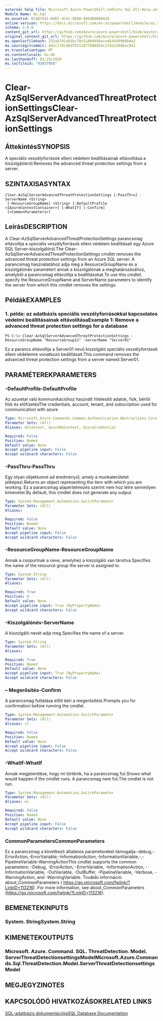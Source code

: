 ```yaml
---
external help file: Microsoft.Azure.PowerShell.Cmdlets.Sql.dll-Help.xml
Module Name: Az.Sql
ms.assetid: DCAB75A1-B4EF-4C41-9D6B-A954B6DB0028
online version: https://docs.microsoft.com/en-us/powershell/module/az.sql/Clear-AzSqlServerAdvancedThreatProtectionSettings
schema: 2.0.0
content_git_url: https://github.com/Azure/azure-powershell/blob/master/src/Sql/Sql/help/Clear-AzSqlServerAdvancedThreatProtectionSettings.md
original_content_git_url: https://github.com/Azure/azure-powershell/blob/master/src/Sql/Sql/help/Clear-AzSqlServerAdvancedThreatProtectionSettings.md
ms.openlocfilehash: 215ab742a91bc70c51860950acedb3449966bda2
ms.sourcegitcommit: 4d2c178cd6df9151877b08d54c1f4a228dbec9d1
ms.translationtype: MT
ms.contentlocale: hu-HU
ms.lasthandoff: 01/29/2020
ms.locfileid: "93837958"
---
```

# <span data-ttu-id="062ed-101">Clear-AzSqlServerAdvancedThreatProtectionSettings</span><span class="sxs-lookup"><span data-stu-id="062ed-101">Clear-AzSqlServerAdvancedThreatProtectionSettings</span></span>

## <span data-ttu-id="062ed-102">Áttekintés</span><span class="sxs-lookup"><span data-stu-id="062ed-102">SYNOPSIS</span></span>
<span data-ttu-id="062ed-103">A speciális veszélyforrások elleni védelem beállításainak eltávolítása a kiszolgálókról.</span><span class="sxs-lookup"><span data-stu-id="062ed-103">Removes the advanced threat protection settings from a server.</span></span>

## <span data-ttu-id="062ed-104">SZINTAXISA</span><span class="sxs-lookup"><span data-stu-id="062ed-104">SYNTAX</span></span>

```
Clear-AzSqlServerAdvancedThreatProtectionSettings [-PassThru] -ServerName <String>
 [-ResourceGroupName] <String> [-DefaultProfile <IAzureContextContainer>] [-WhatIf] [-Confirm]
 [<CommonParameters>]
```

## <span data-ttu-id="062ed-105">Leírás</span><span class="sxs-lookup"><span data-stu-id="062ed-105">DESCRIPTION</span></span>
<span data-ttu-id="062ed-106">A Clear-AzSqlServerAdvancedThreatProtectionSettings parancsmag eltávolítja a speciális veszélyforrások elleni védelem beállításait egy Azure SQL Server-kiszolgálóról.</span><span class="sxs-lookup"><span data-stu-id="062ed-106">The Clear-AzSqlServerAdvancedThreatProtectionSettings cmdlet removes the advanced threat protection settings from an Azure SQL server.</span></span>
<span data-ttu-id="062ed-107">A parancsmag használatához adja meg a ResourceGroupName és a kiszolgálónév paramétert annak a kiszolgálónak a meghatározásához, amelyből a parancsmag eltávolítja a beállításokat.</span><span class="sxs-lookup"><span data-stu-id="062ed-107">To use this cmdlet, specify the ResourceGroupName and ServerName parameters to identify the server from which this cmdlet removes the settings.</span></span>

## <span data-ttu-id="062ed-108">Példák</span><span class="sxs-lookup"><span data-stu-id="062ed-108">EXAMPLES</span></span>

### <span data-ttu-id="062ed-109">1. példa: az adatbázis speciális veszélyforrásokkal kapcsolatos védelmi beállításainak eltávolítása</span><span class="sxs-lookup"><span data-stu-id="062ed-109">Example 1: Remove a advanced threat protection settings for a database</span></span>
```
PS C:\> Clear-AzSqlServerAdvancedThreatProtectionSettings -ResourceGroupName "ResourceGroup11" -ServerName "Server01"
```

<span data-ttu-id="062ed-110">Ez a parancs eltávolítja a Server01 nevű kiszolgáló speciális veszélyforrások elleni védelemre vonatkozó beállításait.</span><span class="sxs-lookup"><span data-stu-id="062ed-110">This command removes the advanced threat protection settings from a server named Server01.</span></span>

## <span data-ttu-id="062ed-111">PARAMÉTEREK</span><span class="sxs-lookup"><span data-stu-id="062ed-111">PARAMETERS</span></span>

### <span data-ttu-id="062ed-112">-DefaultProfile</span><span class="sxs-lookup"><span data-stu-id="062ed-112">-DefaultProfile</span></span>
<span data-ttu-id="062ed-113">Az azuretal való kommunikációhoz használt hitelesítő adatok, fiók, bérlői fiók és előfizetés</span><span class="sxs-lookup"><span data-stu-id="062ed-113">The credentials, account, tenant, and subscription used for communication with azure</span></span>

```yaml
Type: Microsoft.Azure.Commands.Common.Authentication.Abstractions.Core.IAzureContextContainer
Parameter Sets: (All)
Aliases: AzContext, AzureRmContext, AzureCredential

Required: False
Position: Named
Default value: None
Accept pipeline input: False
Accept wildcard characters: False
```

### <span data-ttu-id="062ed-114">-PassThru</span><span class="sxs-lookup"><span data-stu-id="062ed-114">-PassThru</span></span>
<span data-ttu-id="062ed-115">Egy olyan objektumot ad eredményül, amely a munkaterületet jelképezi.</span><span class="sxs-lookup"><span data-stu-id="062ed-115">Returns an object representing the item with which you are working.</span></span>
<span data-ttu-id="062ed-116">Ez a parancsmag alapértelmezés szerint nem hoz létre semmilyen kimenetet.</span><span class="sxs-lookup"><span data-stu-id="062ed-116">By default, this cmdlet does not generate any output.</span></span>

```yaml
Type: System.Management.Automation.SwitchParameter
Parameter Sets: (All)
Aliases:

Required: False
Position: Named
Default value: None
Accept pipeline input: False
Accept wildcard characters: False
```

### <span data-ttu-id="062ed-117">-ResourceGroupName</span><span class="sxs-lookup"><span data-stu-id="062ed-117">-ResourceGroupName</span></span>
<span data-ttu-id="062ed-118">Annak a csoportnak a neve, amelyhez a kiszolgáló van társítva.</span><span class="sxs-lookup"><span data-stu-id="062ed-118">Specifies the name of the resource group the server is assigned to.</span></span>

```yaml
Type: System.String
Parameter Sets: (All)
Aliases:

Required: True
Position: 0
Default value: None
Accept pipeline input: True (ByPropertyName)
Accept wildcard characters: False
```

### <span data-ttu-id="062ed-119">-Kiszolgálónév</span><span class="sxs-lookup"><span data-stu-id="062ed-119">-ServerName</span></span>
<span data-ttu-id="062ed-120">A kiszolgáló nevét adja meg.</span><span class="sxs-lookup"><span data-stu-id="062ed-120">Specifies the name of a server.</span></span>

```yaml
Type: System.String
Parameter Sets: (All)
Aliases:

Required: True
Position: Named
Default value: None
Accept pipeline input: True (ByPropertyName)
Accept wildcard characters: False
```

### <span data-ttu-id="062ed-121">– Megerősítés</span><span class="sxs-lookup"><span data-stu-id="062ed-121">-Confirm</span></span>
<span data-ttu-id="062ed-122">A parancsmag futtatása előtt kéri a megerősítést.</span><span class="sxs-lookup"><span data-stu-id="062ed-122">Prompts you for confirmation before running the cmdlet.</span></span>

```yaml
Type: System.Management.Automation.SwitchParameter
Parameter Sets: (All)
Aliases: cf

Required: False
Position: Named
Default value: None
Accept pipeline input: False
Accept wildcard characters: False
```

### <span data-ttu-id="062ed-123">-WhatIf</span><span class="sxs-lookup"><span data-stu-id="062ed-123">-WhatIf</span></span>
<span data-ttu-id="062ed-124">Annak megjelenítése, hogy mi történik, ha a parancsmag fut.</span><span class="sxs-lookup"><span data-stu-id="062ed-124">Shows what would happen if the cmdlet runs.</span></span>
<span data-ttu-id="062ed-125">A parancsmag nem fut.</span><span class="sxs-lookup"><span data-stu-id="062ed-125">The cmdlet is not run.</span></span>

```yaml
Type: System.Management.Automation.SwitchParameter
Parameter Sets: (All)
Aliases: wi

Required: False
Position: Named
Default value: None
Accept pipeline input: False
Accept wildcard characters: False
```

### <span data-ttu-id="062ed-126">CommonParameters</span><span class="sxs-lookup"><span data-stu-id="062ed-126">CommonParameters</span></span>
<span data-ttu-id="062ed-127">Ez a parancsmag a következő általános paramétereket támogatja:-debug,-ErrorAction,-ErrorVariable,-InformationAction,-InformationVariable,-,-PipelineVariable-WarningAction</span><span class="sxs-lookup"><span data-stu-id="062ed-127">This cmdlet supports the common parameters: -Debug, -ErrorAction, -ErrorVariable, -InformationAction, -InformationVariable, -OutVariable, -OutBuffer, -PipelineVariable, -Verbose, -WarningAction, and -WarningVariable.</span></span> <span data-ttu-id="062ed-128">További információ: about_CommonParameters ( https://go.microsoft.com/fwlink/?LinkID=113216) .</span><span class="sxs-lookup"><span data-stu-id="062ed-128">For more information, see about_CommonParameters (https://go.microsoft.com/fwlink/?LinkID=113216).</span></span>

## <span data-ttu-id="062ed-129">BEMENETEK</span><span class="sxs-lookup"><span data-stu-id="062ed-129">INPUTS</span></span>

### <span data-ttu-id="062ed-130">System. String</span><span class="sxs-lookup"><span data-stu-id="062ed-130">System.String</span></span>

## <span data-ttu-id="062ed-131">KIMENETEK</span><span class="sxs-lookup"><span data-stu-id="062ed-131">OUTPUTS</span></span>

### <span data-ttu-id="062ed-132">Microsoft. Azure. Command. SQL. ThreatDetection. Model. ServerThreatDetectionsettingsModel</span><span class="sxs-lookup"><span data-stu-id="062ed-132">Microsoft.Azure.Commands.Sql.ThreatDetection.Model.ServerThreatDetectionsettingsModel</span></span>

## <span data-ttu-id="062ed-133">MEGJEGYZI</span><span class="sxs-lookup"><span data-stu-id="062ed-133">NOTES</span></span>

## <span data-ttu-id="062ed-134">KAPCSOLÓDÓ HIVATKOZÁSOK</span><span class="sxs-lookup"><span data-stu-id="062ed-134">RELATED LINKS</span></span>

[<span data-ttu-id="062ed-135">SQL-adatbázis dokumentációja</span><span class="sxs-lookup"><span data-stu-id="062ed-135">SQL Database Documentation</span></span>](https://docs.microsoft.com/azure/sql-database/)

